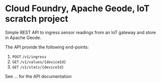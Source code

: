 # Cloud Foundry, Apache Geode, IoT scratch project

Simple REST API to ingress sensor readings from an IoT gateway and store in Apache Geode.

The API provide the following end-points:

1. `POST` `/v1/ingress`
2. `GET` `/v1/values/{deviceId}`
3. `GET` `/v1/stats/{deviceId}`

See … for the API documentation